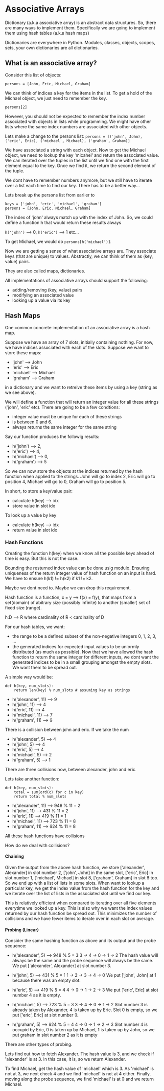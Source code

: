 # Associative Arrays

Dictionary (a.k.a associative array) is an abstract data structures. So, there are many ways to implement them. Specifically we are going to implement them using hash tables (a.k.a hash maps)

Dictionaries are everywhere in Python. Modules, classes, objects, scopes, sets, your own dictionaries are all dictionaries.

## What is an associative array?

Consider this list of objects:

`persons = [John, Eric, Michael, Graham]`

We can think of indices a key for the items in the list. To get a hold of the Michael object, we just need to remember the key.

`persons[2]`

However, you should not be expected to remember the index number associated with objects in lists while programming. We might have other lists where the same index numbers are associated with other objects.

Lets make a change to the persons list:
`persons = [('john', John), ('eric', Eric), ('michael', Michael), ('graham', Graham)]`

We have associated a string with each object. Now to get the Michael object, we need to lookup the key 'micahel' and return the associated value. We can iterated over the tuples in the list until we find one with the first element equal to the key. Once we find it, we return the second element of the tuple.

We dont have to remember numbers anymore, but we still have to iterate over a list each time to find our key. There has to be a better way...

Lets break up the persons list from earlier to
```
keys = ['john', 'eric', 'michael', 'graham']
persons = [John, Eric, Michael, Graham]
```
The index of 'john' always match up with the index of John. So, we could define a function h that would return these results always

`h('john')` --> 0, `h('eric')` --> 1 etc...

To get Michael, we would do `persons[h('michael')]`.

Now we are getting a sense of what associative arrays are. They associate keys (that are unique) to values. Abstractly, we can think of them as (key, value) pairs. 

They are also called maps, dictionaries.

All implementations of associative arrays should support the following:

- adding/removing (key, value) pairs
- modifying an associated value
- looking up a value via its key

## Hash Maps

One common concrete implementation of an associative array is a hash map.

Suppose we have an array of 7 slots, initially containing nothing. For now, we have indices associated with each of the slots. Suppose we want to store these maps:

- 'john' --> John 
- 'eric' --> Eric
- 'michael' --> Michael
- 'graham' --> Graham

in a dictionary and we want to retreive these items by using a key (string as we see above).

We will define a function that will return an integer value for all these strings ('john', 'eric' etc). There are going to be a few condtions:

- integer value must be unique for each of these strings
- is between 0 and 6.
- always returns the same integer for the same string

Say our function produces the followig results:

- h('john') --> 2, 
- h('eric') --> 4, 
- h('michael') --> 0, 
- h('graham') --> 5

So we can now store the objects at the indices returned by the hash function when applied to the strings. John will go to index 2, Eric will go to position 4, Michael will go to 0, Graham will go to position 5.

In short, to store a key/value pair:
- calculate h(key) --> idx
- store value in slot idx

To look up a value by key
- calculate h(key) --> idx
- return value in slot idx

### Hash Functions

Creating the function h(key) when we know all the possible keys ahead of time is easy. But this is not the case. 

Bounding the resturned index value can be done usig modulo. Ensuring uniqueness of the return integer value of hash function on an input is hard. We have to ensure h(k1) != h(k2) if k1 != k2.

Maybe we dont need to. Maybe we can drop this requirement.

Hash function is a function, x = y ==> f(x) = f(y), that maps from a set(domain) of abitrary size (possibly infinite) to another (smaller) set of fixed size (range).

h:D --> R where cardinality of R < cardinality of D

For our hash tables, we want:
- the range to be a defined subset of the non-negative integers 0, 1, 2, 3, ...
- the generated indices for expected input values to be uniormly distributed (as much as possible). Now that we have allowed the hash function to return the same integer for different inputs, we dont want the generated indices to be in a small grouping amongst the empty slots. We want them to be spread out.

A simple way would be:
```
def h(key, num_slots):
    return len(key) % num_slots # assuming key as strings
```
- h('alexander', 11) --> 9
- h('john', 11) --> 4
- h('eric', 11) --> 4
- h('michael', 11) --> 7
- h('graham', 11) --> 6

There is a collision between john and eric. If we take the num

- h('alexander', 5) --> 4
- h('john', 5) --> 4
- h('eric', 5) --> 4
- h('michael', 5) --> 2
- h('graham', 5) --> 1

There are three collisions now, between alexander, john and eric.

Lets take another function:
```
def h(key, num_slots):
    total = sum(ord(c) for c in key)
    return total % num_slots
```
- h('alexander', 11) --> 948 % 11 = 2
- h('john', 11) --> 431 % 11 = 2
- h('eric', 11) --> 419 % 11 = 1
- h('michael', 11) --> 723 % 11 = 8
- h('graham', 11) --> 624 % 11 = 8

All these hash functions have collisions

How do we deal with collisions?

#### Chaining

Given the output from the above hash function, we store ['alexander', Alexander] in slot number 2, ['john', John] in the same slot, ['eric', Eric] in slot number 1, ['michael', Michael] in slot 8, ['graham', Graham] in slot 8 too. So we end up with a list of lists in some slots. When want to lookup a particular key, we get the index value from the hash function for the key and we iterate over the list of lists in the associated slot until we find our key.

This is relatively efficient when compared to iterating over all five elements everytime we looked up a key. This is also why we want the index values returned by our hash function be spread out. This minimizes the number of collisions and we have fewer items to iterate over in each slot on average.

#### Probing (Linear)

Consider the same hashing function as above and its output and the probe sequence:

- h('alexander', 5) --> 948 % 5 = 3    3 -> 4 -> 0 -> 1 -> 2
The hash value will always be the same and the probe sequence will always be the same. We put ['alexander', Alexander] at slot number 3.

- h('john', 5) --> 431 % 5 = 1         1 -> 2 -> 3 -> 4 -> 0
We put ['john', John] at 1 because there was an empty slot. 

- h('eric', 5) --> 419 % 5 = 4         4 -> 0 -> 1 -> 2 -> 3
We put ['eric', Eric] at slot number 4 as it is empty.

- h('michael', 5) --> 723 % 5 = 3      3 -> 4 -> 0 -> 1 -> 2
Slot number 3 is already taken by Alexander, 4 is taken up by Eric. Slot 0 is empty, so we put ['eric', Eric] at slot number 0.

- h('graham', 5) --> 624 % 5 = 4       4 -> 0 -> 1 -> 2 -> 3
Slot number 4 is occupid by Eric, 0 is taken up by Michael, 1 is taken up by John, so we put graham in slot number 2 as it is empty

There are other types of probing.

Lets find out how to fetch Alexander. The hash value is 3, and we check if 'alexander' is at 3. In this case, it is, so we return Alexander.

To find Michael, get the hash value of 'michael' which is 3. As 'michael' is not at 3, we next check 4 and we find 'michael' is not at 4 either. Finally, moving along the probe sequence, we find 'michael' is at 0 and we return Michael.

